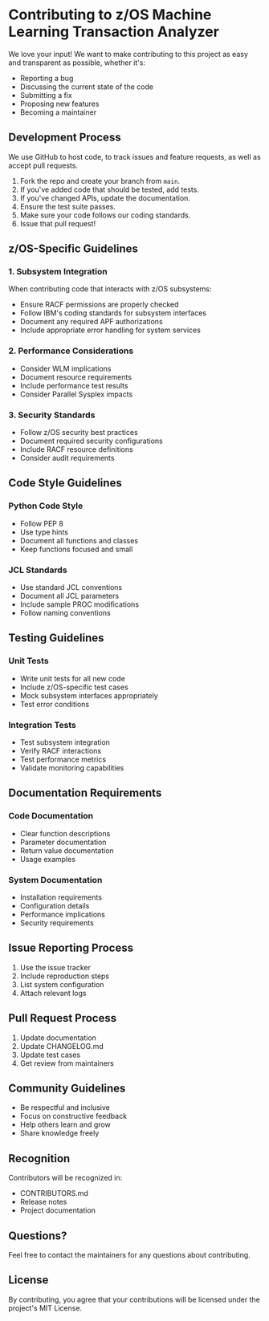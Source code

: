 # Contributing to z/OS Machine Learning Transaction Analyzer

We love your input! We want to make contributing to this project as easy and transparent as possible, whether it's:

- Reporting a bug
- Discussing the current state of the code
- Submitting a fix
- Proposing new features
- Becoming a maintainer

## Development Process

We use GitHub to host code, to track issues and feature requests, as well as accept pull requests.

1. Fork the repo and create your branch from `main`.
2. If you've added code that should be tested, add tests.
3. If you've changed APIs, update the documentation.
4. Ensure the test suite passes.
5. Make sure your code follows our coding standards.
6. Issue that pull request!

## z/OS-Specific Guidelines

### 1. Subsystem Integration
When contributing code that interacts with z/OS subsystems:
- Ensure RACF permissions are properly checked
- Follow IBM's coding standards for subsystem interfaces
- Document any required APF authorizations
- Include appropriate error handling for system services

### 2. Performance Considerations
- Consider WLM implications
- Document resource requirements
- Include performance test results
- Consider Parallel Sysplex impacts

### 3. Security Standards
- Follow z/OS security best practices
- Document required security configurations
- Include RACF resource definitions
- Consider audit requirements

## Code Style Guidelines

### Python Code Style
- Follow PEP 8
- Use type hints
- Document all functions and classes
- Keep functions focused and small

### JCL Standards
- Use standard JCL conventions
- Document all JCL parameters
- Include sample PROC modifications
- Follow naming conventions

## Testing Guidelines

### Unit Tests
- Write unit tests for all new code
- Include z/OS-specific test cases
- Mock subsystem interfaces appropriately
- Test error conditions

### Integration Tests
- Test subsystem integration
- Verify RACF interactions
- Test performance metrics
- Validate monitoring capabilities

## Documentation Requirements

### Code Documentation
- Clear function descriptions
- Parameter documentation
- Return value documentation
- Usage examples

### System Documentation
- Installation requirements
- Configuration details
- Performance implications
- Security requirements

## Issue Reporting Process

1. Use the issue tracker
2. Include reproduction steps
3. List system configuration
4. Attach relevant logs

## Pull Request Process

1. Update documentation
2. Update CHANGELOG.md
3. Update test cases
4. Get review from maintainers

## Community Guidelines

- Be respectful and inclusive
- Focus on constructive feedback
- Help others learn and grow
- Share knowledge freely

## Recognition

Contributors will be recognized in:
- CONTRIBUTORS.md
- Release notes
- Project documentation

## Questions?

Feel free to contact the maintainers for any questions about contributing.

## License

By contributing, you agree that your contributions will be licensed under the project's MIT License.
